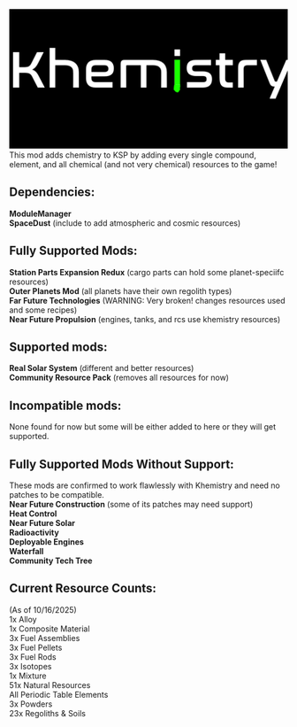 <img src="https://raw.githubusercontent.com/Chitak985/khemistry/refs/heads/main/Khemistry/Flags/Logo.png">
This mod adds chemistry to KSP by adding every single compound, element, and all chemical (and not very chemical) resources to the game! <br>

<h2>Dependencies:</h2>
<strong>ModuleManager</strong> <br>
<strong>SpaceDust</strong> (include to add atmospheric and cosmic resources) <br>

<h2>Fully Supported Mods:</h2>
<strong>Station Parts Expansion Redux</strong> (cargo parts can hold some planet-speciifc resources) <br>
<strong>Outer Planets Mod</strong> (all planets have their own regolith types) <br>
<strong>Far Future Technologies</strong> (WARNING: Very broken! changes resources used and some recipes) <br>
<strong>Near Future Propulsion</strong> (engines, tanks, and rcs use khemistry resources) <br>

<h2>Supported mods:</h2>
<strong>Real Solar System</strong> (different and better resources) <br>
<strong>Community Resource Pack</strong> (removes all resources for now) <br>

<h2>Incompatible mods:</h2>
None found for now but some will be either added to here or they will get supported. <br>

<h2>Fully Supported Mods Without Support:</h2>
These mods are confirmed to work flawlessly with Khemistry and need no patches to be compatible. <br>
<strong>Near Future Construction</strong> (some of its patches may need support) <br>
<strong>Heat Control</strong> <br>
<strong>Near Future Solar</strong> <br>
<strong>Radioactivity</strong> <br>
<strong>Deployable Engines</strong> <br>
<strong>Waterfall</strong> <br>
<strong>Community Tech Tree</strong>

<h2>Current Resource Counts:</h2>
(As of 10/16/2025) <br>
1x Alloy <br>
1x Composite Material <br>
3x Fuel Assemblies <br>
3x Fuel Pellets <br>
3x Fuel Rods <br>
3x Isotopes <br>
1x Mixture <br>
51x Natural Resources <br>
All Periodic Table Elements <br>
3x Powders <br>
23x Regoliths & Soils <br>
